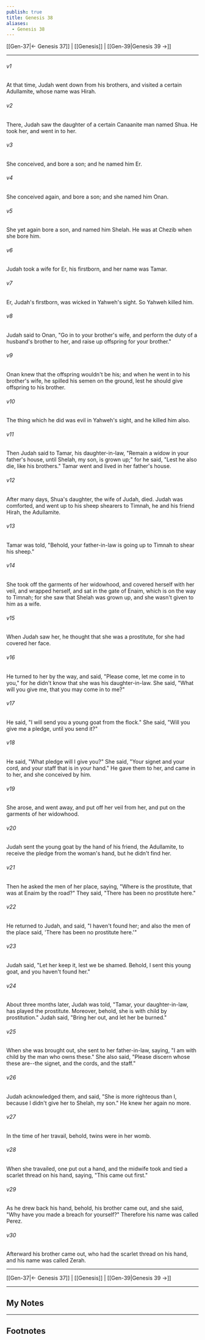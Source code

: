 ```yaml
---
publish: true
title: Genesis 38
aliases:
  - Genesis 38
---
```


[[Gen-37|← Genesis 37]] | [[Genesis]] | [[Gen-39|Genesis 39 →]]
***



###### v1 
At that time, Judah went down from his brothers, and visited a certain Adullamite, whose name was Hirah. 

###### v2 
There, Judah saw the daughter of a certain Canaanite man named Shua. He took her, and went in to her. 

###### v3 
She conceived, and bore a son; and he named him Er. 

###### v4 
She conceived again, and bore a son; and she named him Onan. 

###### v5 
She yet again bore a son, and named him Shelah. He was at Chezib when she bore him. 

###### v6 
Judah took a wife for Er, his firstborn, and her name was Tamar. 

###### v7 
Er, Judah's firstborn, was wicked in Yahweh's sight. So Yahweh killed him. 

###### v8 
Judah said to Onan, "Go in to your brother's wife, and perform the duty of a husband's brother to her, and raise up offspring for your brother." 

###### v9 
Onan knew that the offspring wouldn't be his; and when he went in to his brother's wife, he spilled his semen on the ground, lest he should give offspring to his brother. 

###### v10 
The thing which he did was evil in Yahweh's sight, and he killed him also. 

###### v11 
Then Judah said to Tamar, his daughter-in-law, "Remain a widow in your father's house, until Shelah, my son, is grown up;" for he said, "Lest he also die, like his brothers." Tamar went and lived in her father's house. 

###### v12 
After many days, Shua's daughter, the wife of Judah, died. Judah was comforted, and went up to his sheep shearers to Timnah, he and his friend Hirah, the Adullamite. 

###### v13 
Tamar was told, "Behold, your father-in-law is going up to Timnah to shear his sheep." 

###### v14 
She took off the garments of her widowhood, and covered herself with her veil, and wrapped herself, and sat in the gate of Enaim, which is on the way to Timnah; for she saw that Shelah was grown up, and she wasn't given to him as a wife. 

###### v15 
When Judah saw her, he thought that she was a prostitute, for she had covered her face. 

###### v16 
He turned to her by the way, and said, "Please come, let me come in to you," for he didn't know that she was his daughter-in-law. She said, "What will you give me, that you may come in to me?" 

###### v17 
He said, "I will send you a young goat from the flock." She said, "Will you give me a pledge, until you send it?" 

###### v18 
He said, "What pledge will I give you?" She said, "Your signet and your cord, and your staff that is in your hand." He gave them to her, and came in to her, and she conceived by him. 

###### v19 
She arose, and went away, and put off her veil from her, and put on the garments of her widowhood. 

###### v20 
Judah sent the young goat by the hand of his friend, the Adullamite, to receive the pledge from the woman's hand, but he didn't find her. 

###### v21 
Then he asked the men of her place, saying, "Where is the prostitute, that was at Enaim by the road?" They said, "There has been no prostitute here." 

###### v22 
He returned to Judah, and said, "I haven't found her; and also the men of the place said, 'There has been no prostitute here.'" 

###### v23 
Judah said, "Let her keep it, lest we be shamed. Behold, I sent this young goat, and you haven't found her." 

###### v24 
About three months later, Judah was told, "Tamar, your daughter-in-law, has played the prostitute. Moreover, behold, she is with child by prostitution." Judah said, "Bring her out, and let her be burned." 

###### v25 
When she was brought out, she sent to her father-in-law, saying, "I am with child by the man who owns these." She also said, "Please discern whose these are--the signet, and the cords, and the staff." 

###### v26 
Judah acknowledged them, and said, "She is more righteous than I, because I didn't give her to Shelah, my son." He knew her again no more. 

###### v27 
In the time of her travail, behold, twins were in her womb. 

###### v28 
When she travailed, one put out a hand, and the midwife took and tied a scarlet thread on his hand, saying, "This came out first." 

###### v29 
As he drew back his hand, behold, his brother came out, and she said, "Why have you made a breach for yourself?" Therefore his name was called Perez. 

###### v30 
Afterward his brother came out, who had the scarlet thread on his hand, and his name was called Zerah.

***
[[Gen-37|← Genesis 37]] | [[Genesis]] | [[Gen-39|Genesis 39 →]]

---
## My Notes

---
## Footnotes